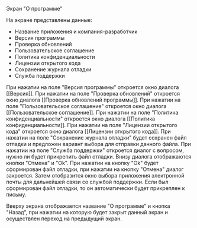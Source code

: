 Экран "О программе"

На экране представлены данные:
* Название приложения и компания-разработчик
* Версия программы
* Проверка обновлений
* Пользовательское соглашение
* Политика конфиденциальности
* Лицензии открытого кода
* Сохранение журнала отладки
* Служба поддержки

При нажатии на поле "Версия программы" откроется окно диалога [[Версия]].
При нажатии на поле "Проверка обновлений" откроется окно диалога [[Проверка обновлений программы]].
При нажатии на поле "Пользовательское соглашение" откроется окно диалога [[Пользовательское соглашение]].
При нажатии на поле "Политика конфиденциальности" откроется окно диалога [[Политика конфиденциальности]].
При нажатии на поле "Лицензии открытого кода" откроется окно диалога [[Лицензии открытого кода]].
При нажатии на поле "Сохранение журнала отладки" будет сохранен файл отладки и предложен вариант выбора для отправки данного файла.
При нажатии на поле "Служба поддержки" откроется диалог с вопросом, нужно ли будет прикрепить файл отладки. Внизу диалога отображаются кнопки "Отмена" и "Ok". При нажатии на кнопку "Ok" будет сформирован файл отладки, при нажатии на кнопку "Отмена" диалог закроется. Затем отобразится окно выбора приложения электронной почты для дальнейшей связи со службой поддержки. Если был сформирован файл отладки, то он автоматически будет прикреплен к письму.

Вверху экрана отображается название "О программе" и кнопка "Назад", при нажатии на которую будет закрыт данный экран и осуществлен переход на предыдущий экран.
